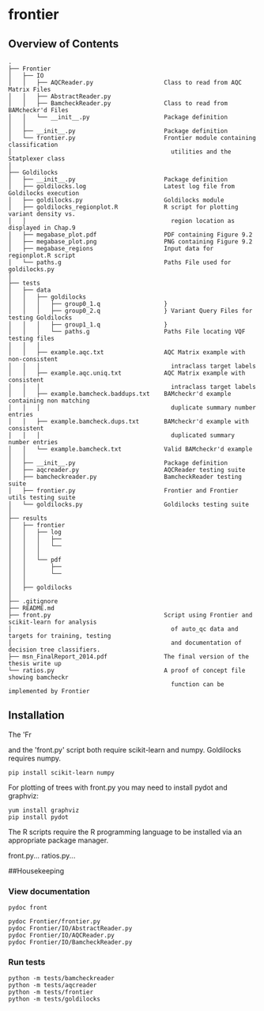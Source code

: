 frontier
========

## Overview of Contents

    .
    ├── Frontier                                
    │   ├── IO                                  
    │   │   ├── AQCReader.py                    Class to read from AQC Matrix Files
    │   │   ├── AbstractReader.py               
    │   │   ├── BamcheckReader.py               Class to read from BAMcheckr'd Files
    │   │   └── __init__.py                     Package definition
    │   │
    │   ├── __init__.py                         Package definition
    │   └── frontier.py                         Frontier module containing classification
    │                                             utilities and the Statplexer class
    │
    ├── Goldilocks                              
    │   ├── __init__.py                         Package definition
    │   ├── goldilocks.log                      Latest log file from Goldilocks execution
    │   ├── goldilocks.py                       Goldilocks module
    │   ├── goldilocks_regionplot.R             R script for plotting variant density vs.
    │   │                                         region location as displayed in Chap.9
    │   ├── megabase_plot.pdf                   PDF containing Figure 9.2
    │   ├── megabase_plot.png                   PNG containing Figure 9.2
    │   ├── megabase_regions                    Input data for regionplot.R script
    │   └── paths.g                             Paths File used for goldilocks.py
    │
    ├── tests
    │   ├── data
    │   │   ├── goldilocks                      
    │   │   │   ├── group0_1.q                  }
    │   │   │   ├── group0_2.q                  } Variant Query Files for testing Goldilocks
    │   │   │   ├── group1_1.q                  }
    │   │   │   └── paths.g                     Paths File locating VQF testing files
    │   │   │
    │   │   ├── example.aqc.txt                 AQC Matrix example with non-consistent
    │   │   │                                     intraclass target labels
    │   │   ├── example.aqc.uniq.txt            AQC Matrix example with consistent
    │   │   │                                     intraclass target labels
    │   │   ├── example.bamcheck.baddups.txt    BAMcheckr'd example containing non matching
    │   │   │                                     duplicate summary number entries
    │   │   ├── example.bamcheck.dups.txt       BAMcheckr'd example with consistent
    │   │   │                                     duplicated summary number entries
    │   │   └── example.bamcheck.txt            Valid BAMcheckr'd example
    │   │
    │   ├── __init__.py                         Package definition
    │   ├── aqcreader.py                        AQCReader testing suite
    │   ├── bamcheckreader.py                   BamcheckReader testing suite
    │   ├── frontier.py                         Frontier and Frontier utils testing suite
    │   └── goldilocks.py                       Goldilocks testing suite
    │
    ├── results
    │   ├── frontier
    │   │   ├── log
    │   │   │   ├──
    │   │   │   └──
    │   │   │
    │   │   └── pdf
    │   │       ├──
    │   │       └──
    │   │
    │   ├── goldilocks
    │
    ├── .gitignore
    ├── README.md
    ├── front.py                                Script using Frontier and scikit-learn for analysis
    │                                             of auto_qc data and targets for training, testing
    │                                             and documentation of decision tree classifiers.
    ├── msn_FinalReport_2014.pdf                The final version of the thesis write up
    └── ratios.py                               A proof of concept file showing bamcheckr
                                                  function can be implemented by Frontier



## Installation

The 'Fr

and the 'front.py' script both require scikit-learn and numpy. Goldilocks requires numpy.

    pip install scikit-learn numpy

For plotting of trees with front.py you may need to install pydot and graphviz:

    yum install graphviz
    pip install pydot

The R scripts require the R programming language to be installed via an appropriate package manager.

front.py...
ratios.py...

##Housekeeping
### View documentation
    pydoc front

    pydoc Frontier/frontier.py
    pydoc Frontier/IO/AbstractReader.py
    pydoc Frontier/IO/AQCReader.py
    pydoc Frontier/IO/BamcheckReader.py

### Run tests
    python -m tests/bamcheckreader
    python -m tests/aqcreader
    python -m tests/frontier
    python -m tests/goldilocks
